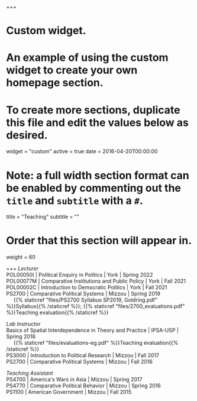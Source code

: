 +++
# Custom widget.
# An example of using the custom widget to create your own homepage section.
# To create more sections, duplicate this file and edit the values below as desired.
widget = "custom"
active = true
date = 2016-04-20T00:00:00

# Note: a full width section format can be enabled by commenting out the `title` and `subtitle` with a `#`.
title = "Teaching"
subtitle = ""

# Order that this section will appear in.
weight = 60

+++
*Lecturer*  
POL00050I | Political Enquiry in Politics | York | Spring 2022  
POL00077M | Comparative Institutions and Public Policy | York | Fall 2021  
POL00002C | Introduction to Democratic Politics | York | Fall 2021  
PS2700 | Comparative Political Systems | Mizzou | Spring 2019  
&nbsp;&nbsp;&nbsp;&nbsp;&nbsp;{{% staticref "files/PS2700 Syllabus SP2019, Goldring.pdf" %}}Syllabus{{% /staticref %}}; {{% staticref "files/2700_evaluations.pdf" %}}Teaching evaluation{{% /staticref %}}

*Lab Instructor*  
Basics of Spatial Interdependence in Theory and Practice | IPSA-USP | Spring 2018  
&nbsp;&nbsp;&nbsp;&nbsp;&nbsp;{{% staticref "files/evaluations-eg.pdf" %}}Teaching evaluation{{% /staticref %}}  
PS3000 | Introduction to Political Research | Mizzou | Fall 2017  
PS2700 | Comparative Political Systems | Mizzou | Fall 2016  

*Teaching Assistant*  
PS4700 | America's Wars in Asia | Mizzou | Spring 2017  
PS4770 | Comparative Political Behavior | Mizzou | Spring 2016  
PS1100 | American Government | Mizzou | Fall 2015  
